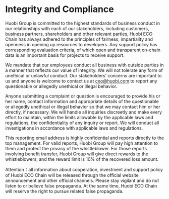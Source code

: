 # Integrity and Compliance

Huobi Group is committed to the highest standards of business conduct in our relationships with each of our stakeholders, including customers, business partners, shareholders and other relevant parties, Huobi ECO Chain has always adhered to the principles of fairness, impartiality and openness in opening up resources to developers. Any support policy has corresponding evaluation criteria, of which open and transparent on-chain data is an important basis for projects to receive support.

We mandate that our employees conduct all business with outside parties in a manner that reflects our value of integrity. We will not tolerate any form of unethical or unlawful conduct. Our stakeholders’ concerns are important to us and anyone is welcome to contact us at ceo@huobi.com to report any questionable or allegedly unethical or illegal behavior.

Anyone submitting a complaint or question is encouraged to provide his or her name, contact information and appropriate details of the questionable or allegedly unethical or illegal behavior so that we may contact him or her directly, if necessary. We will handle all inquiries discreetly and make every effort to maintain, within the limits allowable by the applicable laws and regulations, the confidentiality of any inquiry or report. We will conduct all investigations in accordance with applicable laws and regulations.

This reporting email address is highly confidential and reports directly to the top management. For valid reports, Huobi Group will pay high attention to them and protect the privacy of the whistleblower. For those reports involving benefit transfer, Huobi Group will give direct rewards to the whistleblowers, and the reward limit is 10% of the recovered loss amount.

Attention：all information about cooperation, investment and support policy of Huobi ECO Chain will be released through the official website announcement and other official channels. Please stay vigilant and do not listen to or believe false propaganda. At the same time, Huobi ECO Chain will reserve the right to pursue related false propaganda.
